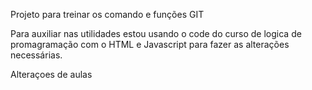 Projeto para treinar os comando e funções GIT

Para auxiliar nas utilidades estou usando o code do curso de logica de promagramação com o HTML e Javascript para fazer as alterações necessárias.

Alteraçoes de aulas
